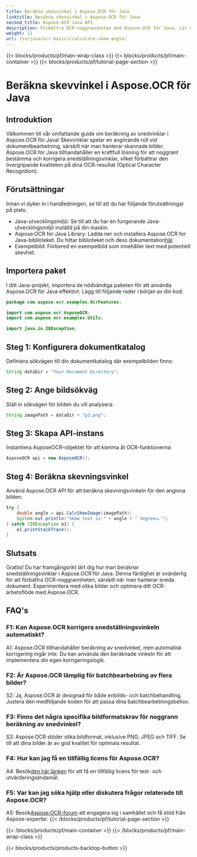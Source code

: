 ```yaml
---
title: Beräkna skevvinkel i Aspose.OCR för Java
linktitle: Beräkna skevvinkel i Aspose.OCR för Java
second_title: Aspose.OCR Java API
description: Förbättra OCR-noggrannheten med Aspose.OCR för Java. Lär dig att beräkna snedvinklar steg för steg. Förbättra dokumentbehandlingen utan ansträngning.
weight: 11
url: /sv/java/ocr-basics/calculate-skew-angle/
---
```


{{< blocks/products/pf/main-wrap-class >}}
{{< blocks/products/pf/main-container >}}
{{< blocks/products/pf/tutorial-page-section >}}

# Beräkna skevvinkel i Aspose.OCR för Java

## Introduktion

Välkommen till vår omfattande guide om beräkning av snedvinklar i Aspose.OCR för Java! Skevvinklar spelar en avgörande roll vid dokumentbearbetning, särskilt när man hanterar skannade bilder. Aspose.OCR för Java tillhandahåller en kraftfull lösning för att noggrant bestämma och korrigera snedställningsvinklar, vilket förbättrar den övergripande kvaliteten på dina OCR-resultat (Optical Character Recognition).

## Förutsättningar

Innan vi dyker in i handledningen, se till att du har följande förutsättningar på plats:

- Java-utvecklingsmiljö: Se till att du har en fungerande Java-utvecklingsmiljö inställd på din maskin.
-  Aspose.OCR for Java Library: Ladda ner och installera Aspose.OCR for Java-biblioteket. Du hittar biblioteket och dess dokumentation[här](https://reference.aspose.com/ocr/java/).
- Exempelbild: Förbered en exempelbild som innehåller text med potentiell skevhet.

## Importera paket

I ditt Java-projekt, importera de nödvändiga paketen för att använda Aspose.OCR för Java effektivt. Lägg till följande rader i början av din kod:

```java
package com.aspose.ocr.examples.OcrFeatures;

import com.aspose.ocr.AsposeOCR;
import com.aspose.ocr.examples.Utils;

import java.io.IOException;
```

## Steg 1: Konfigurera dokumentkatalog

Definiera sökvägen till din dokumentkatalog där exempelbilden finns:

```java
String dataDir = "Your Document Directory";
```

## Steg 2: Ange bildsökväg

Ställ in sökvägen för bilden du vill analysera:

```java
String imagePath = dataDir + "p3.png";
```

## Steg 3: Skapa API-instans

Instantiera AsposeOCR-objektet för att komma åt OCR-funktionerna:

```java
AsposeOCR api = new AsposeOCR();
```

## Steg 4: Beräkna skevningsvinkel

Använd Aspose.OCR API för att beräkna skevningsvinkeln för den angivna bilden:

```java
try {
    double angle = api.CalcSkewImage(imagePath);
    System.out.println("Skew text is:" + angle + " degrees.");
} catch (IOException e1) {
    e1.printStackTrace();
}
```

## Slutsats

Grattis! Du har framgångsrikt lärt dig hur man beräknar snedställningsvinklar i Aspose.OCR för Java. Denna färdighet är ovärderlig för att förbättra OCR-noggrannheten, särskilt när man hanterar sneda dokument. Experimentera med olika bilder och optimera ditt OCR-arbetsflöde med Aspose.OCR.

## FAQ's

### F1: Kan Aspose.OCR korrigera snedställningsvinkeln automatiskt?

A1: Aspose.OCR tillhandahåller beräkning av snedvinkel, men automatisk korrigering ingår inte. Du kan använda den beräknade vinkeln för att implementera din egen korrigeringslogik.

### F2: Är Aspose.OCR lämplig för batchbearbetning av flera bilder?

S2: Ja, Aspose.OCR är designad för både enbilds- och batchbehandling. Justera den medföljande koden för att passa dina batchbearbetningsbehov.

### F3: Finns det några specifika bildformatskrav för noggrann beräkning av snedvinkel?

S3: Aspose.OCR stöder olika bildformat, inklusive PNG, JPEG och TIFF. Se till att dina bilder är av god kvalitet för optimala resultat.

### F4: Hur kan jag få en tillfällig licens för Aspose.OCR?

 A4: Besök[den här länken](https://purchase.aspose.com/temporary-license/) för att få en tillfällig licens för test- och utvärderingsändamål.

### F5: Var kan jag söka hjälp eller diskutera frågor relaterade till Aspose.OCR?

 A5: Besök[Aspose.OCR-forum](https://forum.aspose.com/c/ocr/16) att engagera sig i samhället och få stöd från Aspose-experter.
{{< /blocks/products/pf/tutorial-page-section >}}

{{< /blocks/products/pf/main-container >}}
{{< /blocks/products/pf/main-wrap-class >}}

{{< blocks/products/products-backtop-button >}}

